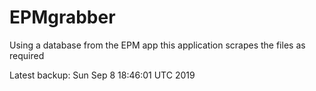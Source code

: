 # EPMgrabber
Using a database from the EPM app this application scrapes the files as required


Latest backup: Sun Sep 8 18:46:01 UTC 2019
